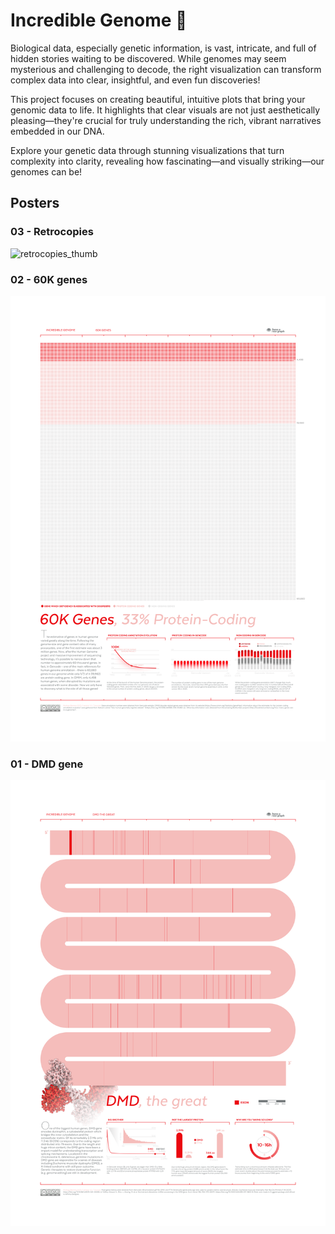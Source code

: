 # Incredible Genome 🧬

Biological data, especially genetic information, is vast, intricate, and full of hidden stories waiting to be discovered. While genomes may seem mysterious and challenging to decode, the right visualization can transform complex data into clear, insightful, and even fun discoveries!

This project focuses on creating beautiful, intuitive plots that bring your genomic data to life. It highlights that clear visuals are not just aesthetically pleasing—they're crucial for truly understanding the rich, vibrant narratives embedded in our DNA.

Explore your genetic data through stunning visualizations that turn complexity into clarity, revealing how fascinating—and visually striking—our genomes can be!

## Posters

### 03 - Retrocopies
![retrocopies_thumb](thumbs/03_retrocopies.png)

### 02 - 60K genes
![60kprotein_thumb](thumbs/02_60k_genes.png)

### 01 - DMD gene
![dmd_thumb](thumbs/01_dmd_gene.png)


